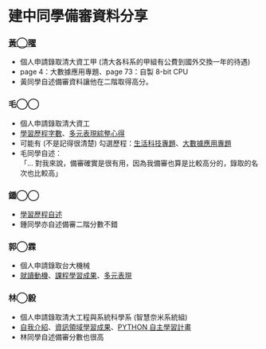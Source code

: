 # 建中同學備審資料分享

### [黃◯曜](https://nandemoi.github.io/zl111/EricHuang.pdf)  

* 個人申請錄取清大資工甲 (清大各科系的甲組有公費到國外交換一年的待遇)
* page 4：大數據應用專題、page 73：自製 8-bit CPU  
* 黃同學自述備審資料讓他在二階取得高分。  

### 毛◯◯

* 個人申請錄取清大資工
* [學習歷程字數](https://nandemoi.github.io/zl111/EricMao/Bio.pdf)、[多元表現綜整心得](https://nandemoi.github.io/zl111/EricMao/Multi.pdf)
* 可能有 (不是記得很清楚) 勾選歷程：[生活科技專題](https://nandemoi.github.io/zl111/EricMao/Adder.pdf)、[大數據應用專題](https://nandemoi.github.io/zl111/EricMao/BigData.pdf)
* 毛同學自述：  
  「... 對我來說，備審確實是很有用，因為我備審也算是比較高分的，錄取的名次也比較高」

### 鍾◯◯

* [學習歷程自述](https://nandemoi.github.io/zl111/Zhong/OPQ.pdf)  
* 鍾同學亦自述備審二階分數不錯  

### 郭◯霖

* 個人申請錄取台大機械
* [就讀動機](https://nandemoi.github.io/zl111/RichardKuo/Bio.pdf)、[課程學習成果](https://nandemoi.github.io/zl111/RichardKuo/CV.pdf)、[多元表現](https://nandemoi.github.io/zl111/RichardKuo/Multi_NTUME.pdf)

### 林◯毅

* 個人申請錄取清大工程與系統科學系 (智慧奈米系統組)
* [自我介紹](https://nandemoi.github.io/zl111/BruceLin/Bio.pdf)、[資訊領域學習成果](https://nandemoi.github.io/zl111/RichardKuo/Info.pdf)、[PYTHON 自主學習計畫](https://nandemoi.github.io/zl111/Self.pdf)
* 林同學自述備審分數也很高
